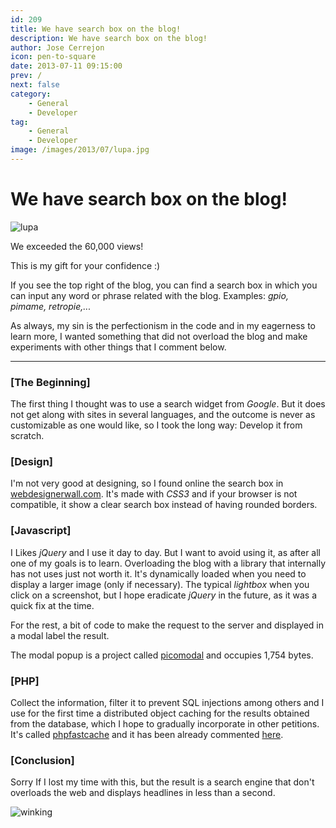 ```yaml
---
id: 209
title: We have search box on the blog!
description: We have search box on the blog!
author: Jose Cerrejon
icon: pen-to-square
date: 2013-07-11 09:15:00
prev: /
next: false
category:
    - General
    - Developer
tag:
    - General
    - Developer
image: /images/2013/07/lupa.jpg
---
```


# We have search box on the blog!

![lupa](/images/2013/07/lupa.jpg)

We exceeded the 60,000 views!

This is my gift for your confidence :)

If you see the top right of the blog, you can find a search box in which you can input any word or phrase related with the blog. Examples: _gpio, pimame, retropie,..._

As always, my sin is the perfectionism in the code and in my eagerness to learn more, I wanted something that did not overload the blog and make experiments with other things that I comment below.

---

### [The Beginning]

The first thing I thought was to use a search widget from _Google_. But it does not get along with sites in several languages, and the outcome is never as customizable as one would like, so I took the long way: Develop it from scratch.

### [Design]

I'm not very good at designing, so I found online the search box in [webdesignerwall.com](https://webdesignerwall.com/tutorials/beautiful-css3-search-form). It's made with _CSS3_ and if your browser is not compatible, it show a clear search box instead of having rounded borders.

### [Javascript]

I Likes _jQuery_ and I use it day to day. But I want to avoid using it, as after all one of my goals is to learn. Overloading the blog with a library that internally has not uses just not worth it. It's dynamically loaded when you need to display a larger image (only if necessary). The typical _lightbox_ when you click on a screenshot, but I hope eradicate _jQuery_ in the future, as it was a quick fix at the time.

For the rest, a bit of code to make the request to the server and displayed in a modal label the result.

The modal popup is a project called [picomodal](https://github.com/Nycto/PicoModal) and occupies 1,754 bytes.

### [PHP]

Collect the information, filter it to prevent SQL injections among others and I use for the first time a distributed object caching for the results obtained from the database, which I hope to gradually incorporate in other petitions. It's called [phpfastcache](https://www.phpfastcache.com/) and it has been already commented [here](/post.php?id=160).

### [Conclusion]

Sorry If I lost my time with this, but the result is a search engine that don't overloads the web and displays headlines in less than a second.

![winking](/css/sm/winking_grinning.png)

